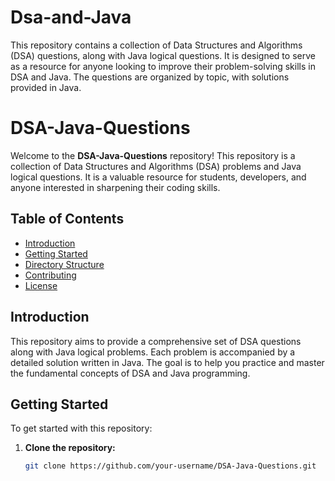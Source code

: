 # Dsa-and-Java
This repository contains a collection of Data Structures and Algorithms (DSA) questions, along with Java logical questions. It is designed to serve as a resource for anyone looking to improve their problem-solving skills in DSA and Java. The questions are organized by topic, with solutions provided in Java.
# DSA-Java-Questions

Welcome to the **DSA-Java-Questions** repository! This repository is a collection of Data Structures and Algorithms (DSA) problems and Java logical questions. It is a valuable resource for students, developers, and anyone interested in sharpening their coding skills.

## Table of Contents

- [Introduction](#introduction)
- [Getting Started](#getting-started)
- [Directory Structure](#directory-structure)
- [Contributing](#contributing)
- [License](#license)

## Introduction

This repository aims to provide a comprehensive set of DSA questions along with Java logical problems. Each problem is accompanied by a detailed solution written in Java. The goal is to help you practice and master the fundamental concepts of DSA and Java programming.

## Getting Started

To get started with this repository:

1. **Clone the repository:**
   ```bash
   git clone https://github.com/your-username/DSA-Java-Questions.git
